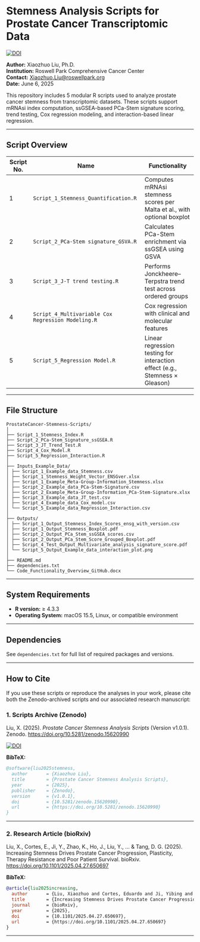 # Stemness Analysis Scripts for Prostate Cancer Transcriptomic Data

[![DOI](https://zenodo.org/badge/DOI/10.5281/zenodo.15620990.svg)](https://doi.org/10.5281/zenodo.15620990)

**Author:** Xiaozhuo Liu, Ph.D.  
**Institution:** Roswell Park Comprehensive Cancer Center  
**Contact:** Xiaozhuo.Liu@roswellpark.org  
**Date:** June 6, 2025


This repository includes 5 modular R scripts used to analyze prostate cancer stemness from transcriptomic datasets. These scripts support mRNAsi index computation, ssGSEA-based PCa-Stem signature scoring, trend testing, Cox regression modeling, and interaction-based linear regression.

---

## Script Overview

| Script No. | Name                                               | Functionality                                                               |
|------------|----------------------------------------------------|-----------------------------------------------------------------------------|
| 1          | `Script_1_Stemness_Quantification.R`               | Computes mRNAsi stemness scores per Malta et al., with optional boxplot     |
| 2          | `Script_2_PCa-Stem signature_GSVA.R`               | Calculates PCa-Stem enrichment via ssGSEA using GSVA                        |
| 3          | `Script_3_J-T trend testing.R`                     | Performs Jonckheere–Terpstra trend test across ordered groups               |
| 4          | `Script_4_Multivariable Cox Regression Modeling.R` | Cox regression with clinical and molecular features                         |
| 5          | `Script_5_Regression Model.R`                      | Linear regression testing for interaction effect (e.g., Stemness × Gleason) |

---

## File Structure
```
ProstateCancer-Stemness-Scripts/
│
├── Script_1_Stemness_Index.R
├── Script_2_PCa-Stem_Signature_ssGSEA.R
├── Script_3_JT_Trend_Test.R
├── Script_4_Cox_Model.R
├── Script_5_Regression_Interaction.R
│
├── Inputs_Example_Data/
│ ├── Script_1_Example_data_Stemness.csv
│ ├── Script_1_Stemness_Weight_Vector_ENSGver.xlsx
│ ├── Script_1_Example_Meta-Group-Information_Stemness.xlsx
│ ├── Script_2_Example_data_PCa-Stem-Signature.csv
│ ├── Script_2_Example_Meta-Group-Information_PCa-Stem-Signature.xlsx
│ ├── Script_3_Example_data_JT_test.csv
│ ├── Script_4_Example_data_Cox_model.csv
│ └── Script_5_Example_data_Regression_Interaction.csv
│
├── Outputs/
│ ├── Script_1_Output_Stemness_Index_Scores_ensg_with_version.csv
│ ├── Script_1_Output_Stemness_Boxplot.pdf
│ ├── Script_2_Output_PCa_Stem_ssGSEA_scores.csv
│ ├── Script_2_Output_PCa_Stem_Score_Grouped_Boxplot.pdf
│ ├── Script_4_Test_Output_Multivariate_analysis_signature_score.pdf
│ └── Script_5_Output_Example_data_interaction_plot.png
│
├── README.md
├── dependencies.txt
└── Code_Functionality_Overview_GitHub.docx
```
---

## System Requirements

- **R version:** ≥ 4.3.3  
- **Operating System:** macOS 15.5, Linux, or compatible environment

---

## Dependencies

See `dependencies.txt` for full list of required packages and versions.

---

## How to Cite

If you use these scripts or reproduce the analyses in your work, please cite both the Zenodo-archived scripts and our associated research manuscript:

### 1. Scripts Archive (Zenodo)
Liu, X. (2025). *Prostate Cancer Stemness Analysis Scripts* (Version v1.0.1). Zenodo. https://doi.org/10.5281/zenodo.15620990

[![DOI](https://zenodo.org/badge/DOI/10.5281/zenodo.15620990.svg)](https://doi.org/10.5281/zenodo.15620990)

**BibTeX:**
```bibtex
@software{liu2025stemness,
  author       = {Xiaozhuo Liu},
  title        = {Prostate Cancer Stemness Analysis Scripts},
  year         = {2025},
  publisher    = {Zenodo},
  version      = {v1.0.1},
  doi          = {10.5281/zenodo.15620990},
  url          = {https://doi.org/10.5281/zenodo.15620990}
}
```
---

### 2. Research Article (bioRxiv)
Liu, X., Cortes, E., Ji, Y., Zhao, K., Ho, J., Liu, Y., ... & Tang, D. G. (2025). Increasing Stemness Drives Prostate Cancer Progression, Plasticity, Therapy Resistance and Poor Patient Survival. bioRxiv. https://doi.org/10.1101/2025.04.27.650697

**BibTeX:**
```bibtex
@article{liu2025increasing,
  author       = {Liu, Xiaozhuo and Cortes, Eduardo and Ji, Yibing and Liu, Song and Wang, Jianmin and Tang, Dean G.},
  title        = {Increasing Stemness Drives Prostate Cancer Progression, Plasticity, Therapy Resistance and Poor Patient Survival},
  journal      = {bioRxiv},
  year         = {2025},
  doi          = {10.1101/2025.04.27.650697},
  url          = {https://doi.org/10.1101/2025.04.27.650697}
}
```
---
